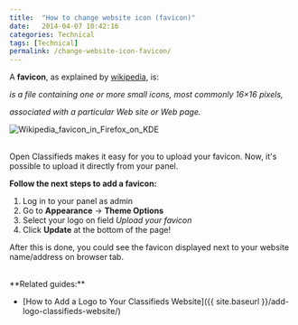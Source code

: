 ```yaml
---
title:  "How to change website icon (favicon)"
date:   2014-04-07 10:42:16
categories: Technical
tags: [Technical]
permalink: /change-website-icon-favicon/
---
```


A **favicon**, as explained by [wikipedia](http://en.wikipedia.org/wiki/Favicon), is:

_is a file containing one or more small icons, most commonly 16×16 pixels,_

_associated with a particular Web site or Web page._

![Wikipedia_favicon_in_Firefox_on_KDE](//open-classifieds.com/wp-content/uploads/2014/04/Wikipedia_favicon_in_Firefox_on_KDE.png)

<br>
Open Classifieds makes it easy for you to upload your favicon. Now, it's possible to upload it directly from your panel.

**Follow the next steps to add a favicon:** 

1. Log in to your panel as admin
2. Go to **Appearance** -> **Theme Options**
3. Select your logo on field _Upload your favicon_
4. Click **Update** at the bottom of the page!

After this is done, you could see the favicon displayed next to your website name/address on browser tab.

<br>
**Related guides:**

* [How to Add a Logo to Your Classifieds Website]({{ site.baseurl }}/add-logo-classifieds-website/)

